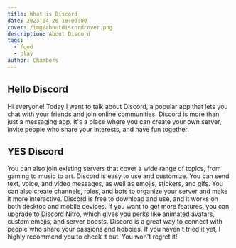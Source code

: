 ```yaml
---
title: What is Discord
date: 2023-04-26 10:00:00
cover: /img/aboutdiscordcover.png
description: About Discord
tags:
  - food
  - play
author: Chambers
---
```

## H﻿ello Discord

Hi everyone! Today I want to talk about Discord, a popular app that lets you chat with your friends and join online communities. Discord is more than just a messaging app. It's a place where you can create your own server, invite people who share your interests, and have fun together. 



## Y﻿ES Discord

You can also join existing servers that cover a wide range of topics, from gaming to music to art. Discord is easy to use and customize. You can send text, voice, and video messages, as well as emojis, stickers, and gifs. You can also create channels, roles, and bots to organize your server and make it more interactive. Discord is free to download and use, and it works on both desktop and mobile devices. If you want to get more features, you can upgrade to Discord Nitro, which gives you perks like animated avatars, custom emojis, and server boosts. Discord is a great way to connect with people who share your passions and hobbies. If you haven't tried it yet, I highly recommend you to check it out. You won't regret it!